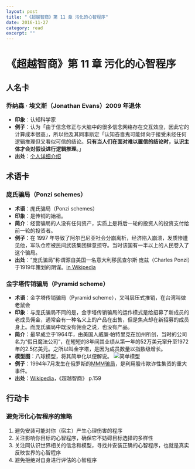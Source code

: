 ```yaml
---
layout: post
title: "《超越智商》第 11 章 污化的心智程序" 
date: 2016-11-27 
category: read 
excerpt: ""
---
```


# 《超越智商》第 11 章 污化的心智程序

## 人名卡

### 乔纳森 · 埃文斯（Jonathan Evans）2009 年退休

- **印象**：认知科学家
- **例子**：认为「由于信念修正与大脑中的很多信念网络存在交互效应，因此它的计算成本很高」，所以他及其同事断定「认知吝啬鬼可能倾向于接受未经任何逻辑推理但又看似可信的结论。**只有当人们在面对难以置信的结论时，认识主体才会对假设进行逻辑推理**。」
- **出处**：[个人详细介绍](https://www.plymouth.ac.uk/staff/jonathan-evans)

## 术语卡

### 庞氏骗局（Ponzi schemes）

- **术语**：庞氏骗局（Ponzi schemes）
- **印象**：是传销的始祖。
- **简介**：经营骗局的人没有任何资产，实质上是将后一轮的投资人的投资支付给前一轮的投资者。
- **例子**：在 1997 年导致了阿尔巴尼亚社会分崩离析，经济陷入崩溃，发质惨遭见他，军队仓库被民间武装集团肆意掠夺。当时该国有一半以上的人民卷入了这个骗局。
- **出处**：“庞氏骗局”称谓源自美国一名意大利移民查尔斯·庞兹（Charles Ponzi）于1919年策划的阴谋。[in Wikipedia](https://zh.wikipedia.org/wiki/%E9%BE%90%E8%8C%B2%E9%A8%99%E5%B1%80)

### 金字塔传销骗局（Pyramid scheme）

- **术语**：金字塔传销骗局（Pyramid scheme），又叫层压式推销，在台湾叫做老鼠会
- **印象**：与庞氏骗局不同的是，金字塔传销骗局的运作模式是给招募了新成员的老成员佣金，通常会有一种名义上的产品在出售，但是焦点却在新招募的成员身上。而庞氏骗局中既没有佣金之说，也没有产品。
- **简介**：最早成立于1964年，由美国人威廉·帕特里克在加州所创，当时的公司名为“假日魔法公司”，在短短的8年间其业绩从第一年的52万美元窜升至1972年的2.5亿美元。之所以叫金字塔，是因为成员数量以指数级增长。
- **模型图**：八球模型，将其简单化以便解说。 ![简单模型](https://upload.wikimedia.org/wikipedia/commons/thumb/a/ab/Pyramid8Ball.svg/400px-Pyramid8Ball.svg.png)
- **例子**：1994年7月发生在俄罗斯的[MMM骗局](https://zh.wikipedia.org/wiki/MMM%E9%A8%99%E5%B1%80)，是利用股市欺诈性集资的重大事件。
- **出处**：[Wikipedia](https://zh.wikipedia.org/wiki/%E5%B1%A4%E5%A3%93%E5%BC%8F%E6%8E%A8%E9%8A%B7)，《超越智商》 p.159

## 行动卡

### 避免污化心智程序的策略

1. 避免安装可能对你（宿主）产生心理伤害的程序
2. 关注影响你目标的心智程序，确保它不妨碍目标选择的多样性
3. 关注同认识世界相关的信念和模型，寻找并安装正确的心智程序，也就是真实反映世界的心智程序
4. 避免拒绝对自身进行评估的心智程序
